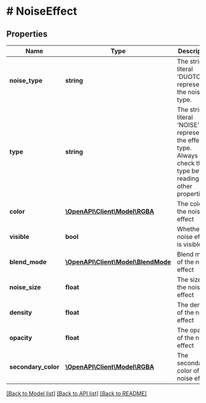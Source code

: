 # # NoiseEffect

## Properties

Name | Type | Description | Notes
------------ | ------------- | ------------- | -------------
**noise_type** | **string** | The string literal &#39;DUOTONE&#39; representing the noise type. |
**type** | **string** | The string literal &#39;NOISE&#39; representing the effect&#39;s type. Always check the type before reading other properties. |
**color** | [**\OpenAPI\Client\Model\RGBA**](RGBA.md) | The color of the noise effect |
**visible** | **bool** | Whether the noise effect is visible. |
**blend_mode** | [**\OpenAPI\Client\Model\BlendMode**](BlendMode.md) | Blend mode of the noise effect |
**noise_size** | **float** | The size of the noise effect |
**density** | **float** | The density of the noise effect |
**opacity** | **float** | The opacity of the noise effect |
**secondary_color** | [**\OpenAPI\Client\Model\RGBA**](RGBA.md) | The secondary color of the noise effect |

[[Back to Model list]](../../README.md#models) [[Back to API list]](../../README.md#endpoints) [[Back to README]](../../README.md)
